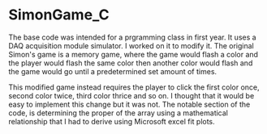 # SimonGame_C

The base code was intended for a prgramming class in first year. It uses a DAQ acquisition module simulator. I worked on it to modify it. 
The original Simon's game is a memory game, where the game would flash a color and the player would flash the same color then another color would flash
and the game would go until a predetermined set amount of times. 

This modified game instead requires the player to click the first color once, second color twice, third color thrice and so on. I thought that it would be easy to 
implement this change but it was not. The notable section of the code, is determining the proper of the array using a mathematical relationship that I had to derive using
Microsoft excel fit plots. 
